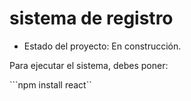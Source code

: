 <h1> sistema de registro </h1>

- Estado del proyecto: En construcción.

Para ejecutar el sistema, debes poner:

```npm install react``
  
